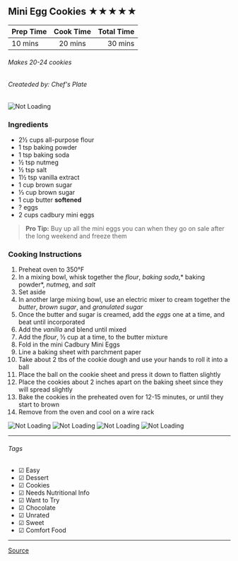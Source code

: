 ## Mini Egg Cookies ★★★★★

| Prep Time  | Cook Time    | Total Time  |
| ---------- |:------------:| -----------:|
| 10 mins    | 20 mins      | 30 mins     |


###### Makes 20-24 cookies
###### Createded by: Chef's Plate

![Not Loading](http://i.imgur.com/rin36RTl.png)

### Ingredients

* 2½ cups all-purpose flour
* 1 tsp baking powder
* 1 tsp baking soda
* ½ tsp nutmeg
* ½ tsp salt
* 1½ tsp vanilla extract
* 1 cup brown sugar
* ⅓ cup brown sugar
* 1 cup butter **softened**
* ? eggs
* 2 cups cadbury mini eggs

> **Pro Tip:** Buy up all the mini eggs you can when they go on sale after the long weekend and freeze them

### Cooking Instructions

1. Preheat oven to 350°F
2. In a mixing bowl, whisk together the *flour*, *baking soda*,* baking powder*, *nutme*g, and *salt*
3. Set aside
4. In another large mixing bowl, use an electric mixer to cream together the *butter*, *brown sugar*, and *granulated sugar*
5. Once the butter and sugar is creamed, add the *eggs* one at a time, and beat until incorporated
6. Add the *vanilla* and blend until mixed
7. Add the *flour*, ½ cup at a time, to the butter mixture
8. Fold in the mini Cadbury Mini Eggs
9. Line a baking sheet with parchment paper
10. Take about 2 tbs of the cookie dough and use your hands to roll it into a ball
11. Place the ball on the cookie sheet and press it down to flatten slightly
12. Place the cookies about 2 inches apart on the baking sheet since they will spread slightly
13. Bake the cookies in the preheated oven for 12-15 minutes, or until they start to brown
14. Remove from the oven and cool on a wire rack


![Not Loading](http://i.imgur.com/Kp7Ctjdl.png)
![Not Loading](http://i.imgur.com/DuvGXDJl.png)
![Not Loading](http://i.imgur.com/jK7b60ol.png)
![Not Loading](http://i.imgur.com/KuwcEGal.png)

---

###### Tags
- ☑ Easy
- ☑ Dessert
- ☑ Cookies
- ☑ Needs Nutritional Info
- ☑ Want to Try
- ☑ Chocolate
- ☑ Unrated
- ☑ Sweet
- ☑ Comfort Food

---

[Source](http://blog.chefsplate.com/mini-egg-cookies/)

